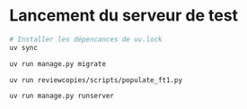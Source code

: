 # Lancement du serveur de test

```sh
# Installer les dépencances de uv.lock
uv sync

uv run manage.py migrate

uv run reviewcopies/scripts/populate_ft1.py

uv run manage.py runserver
```

